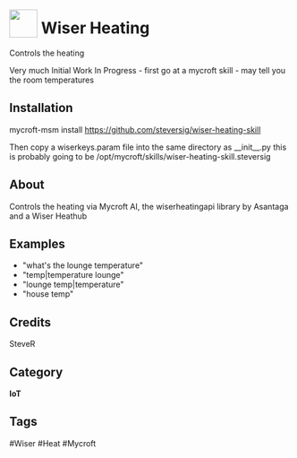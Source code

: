 # <img src="https://raw.githack.com/FortAwesome/Font-Awesome/master/svgs/solid/thermometer-half.svg" card_color="#D81159" width="50" height="50" style="vertical-align:bottom"/> Wiser Heating
Controls the heating

Very much Initial Work In Progress - first go at a mycroft skill -  may tell you the room temperatures

## Installation

mycroft-msm install https://github.com/steversig/wiser-heating-skill

Then copy a wiserkeys.param file into the same directory as \_\_init\_\_.py
this is probably going to be /opt/mycroft/skills/wiser-heating-skill.steversig

## About
Controls the heating via Mycroft AI, the wiserheatingapi library by Asantaga and a Wiser Heathub

## Examples
* "what's the lounge temperature"
* "temp|temperature lounge"
* "lounge temp|temperature"
* "house temp"

## Credits
SteveR

## Category
**IoT**

## Tags
#Wiser
#Heat
#Mycroft
